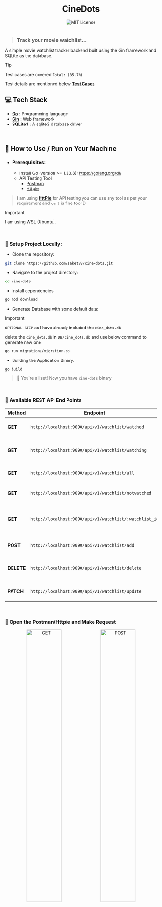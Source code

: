 <h1 align="center">CineDots</h1>


<div align="center">
  <!-- <img src="https://img.shields.io/badge/Assignment%20Project%20for%20-Keploy%20API%20Fellowship%20-ea580c?style=for-the-badge" alt="Showcase Project"> -->
  
  <!-- <br> -->
  
  <img src="https://img.shields.io/badge/License-MIT-ed8796.svg?style=for-the-badge" alt="MIT License">
</div>

<br>

> ### Track your movie watchlist...

A simple movie watchlist tracker backend built using the Gin framework and SQLite as the database.


> [!TIP]
> Test cases are covered `Total: (85.7%)`
>
> Test details are mentioned below [**Test Cases**](#test_tube-running-tests)

## :computer: Tech Stack
- [**Go**](https://go.dev/) : Programming language
- [**Gin**](https://github.com/gin-gonic/gin) : Web framework
- [**SQLite3**](https://github.com/mattn/go-sqlite3) : A sqlite3 database driver

<br>

## :book: How to Use / Run on Your Machine

- ### Prerequisites:
    - Install Go (version >= 1.23.3): https://golang.org/dl/
    - API Testing Tool
      - [Postman](https://www.postman.com/downloads/)
      - [Httpie](https://httpie.io/download)

> I am using [**HttPie**](https://httpie.io/download) for API testing
> you can use any tool as per your requirement
> and `curl` is fine too :D

> [!IMPORTANT]  
> I am using WSL (Ubuntu).

<br>

### :toolbox: Setup Project Locally:

- Clone the repository:
```sh
git clone https://github.com/saketv8/cine-dots.git
```

- Navigate to the project directory:
```sh
cd cine-dots
```

- Install dependencies:
```sh
go mod download
```
- Generate Database with some default data:

> [!IMPORTANT]
>
> `OPTIONAL STEP` as I have already included the `cine_dots.db`
>
>  delete the `cine_dots.db` in `DB/cine_dots.db` and use below command to generate new one

```sh
go run migrations/migration.go
```

- Building the Application Binary:
```sh
go build
```

> :rocket: You're all set! Now you have `cine-dots` binary

<br>

### :bookmark_tabs: Available REST API End Points

| Method   | Endpoint                                             | Description                     |
|----------|-----------------------------------------------------|---------------------------------|
| **GET**  | `http://localhost:9090/api/v1/watchlist/watched`                         | Get watched items               |
| **GET**  | `http://localhost:9090/api/v1/watchlist/watching`                        | Get currently watching items    |
| **GET**  | `http://localhost:9090/api/v1/watchlist/all`                             | Get all items in the watchlist  |
| **GET**  | `http://localhost:9090/api/v1/watchlist/notwatched`                      | Get items not yet watched       |
| **GET**  | `http://localhost:9090/api/v1/watchlist/:watchlist_id`                   | Get details of a specific watchlist by ID |
| **POST** | `http://localhost:9090/api/v1/watchlist/add`                             | Add a new item to the watchlist |
| **DELETE** | `http://localhost:9090/api/v1/watchlist/delete`                        | Delete an item from the watchlist |
| **PATCH** | `http://localhost:9090/api/v1/watchlist/update`                         | Update an item in the watchlist |

<br>

### :satellite: Open the Postman/Httpie and Make Request

<div align="center">
    <img src="./docs/assets/watchlist_all.png" alt="GET" style="width: 48%;">
    <img src="./docs/assets/watchlist_add.png" alt="POST" style="width: 48%;">
</div>

<div align="center">
    <img src="./docs/assets/watchlist_delete.png" alt="DELETE" style="width: 48%;">
    <img src="./docs/assets/watchlist_update.png" alt="PATCH" style="width: 48%;">
</div>

<br>

### :jigsaw: Usage Examples

> [!IMPORTANT]  
> Add these json value as body while making request

#### 🐻‍❄️ POST (Add New WatchList)

body of the request
```json
{
  "title": "Coco",
  "release_year": 2017,
  "genre": "Animation",
  "director": "Lee Unkrich",
  "status": "not watched",
  "added_date": "2025-06-20T00:00:00Z"
}
```

#### 🐳 DELETE (Delete WatchList by ID)

body of the request
```json
{
  "watchlist_id": 6
}
```

#### 🐦‍🔥 PATCH (Update WatchLList by ID)

body of the request
```json
{
  "watchlist_id": 7,
  "title": "Coco",
  "release_year": 2017,
  "genre": "Animation",
  "director": "Lee Unkrich",
  "status": "watching"
}
```

<br>

> [!NOTE]  
> 🌸 `Assignment - 3`

### :test_tube: Running Tests

To run **all tests**:

```bash
go test ./tests/...
```

To run tests with verbose output:

```bash
go test -v ./tests/...
```

<br>

### 📊 Viewing Test Coverage

**Step-1:** To generate a coverage report:

```bash
go test -v -coverpkg=./pkg/handlers,./pkg/repositories ./tests/... -coverprofile=coverage.out
```

**Step-2:** To view a coverage summary in the terminal:

```bash
go tool cover -func=coverage.out
```

**Step-3:** To view a detailed HTML report:

```bash
go tool cover -html=coverage.out -o coverage.html 
```


> [!IMPORTANT]
>
> After generating the `coverage.html` file open it in browser to view the report

<br>

<div align="center">
    <img src="./docs/assets/tests/test_run.png" alt="GET" style="width: 48%;">
    <img src="./docs/assets/tests/test_coverage_summary.png" alt="POST" style="width: 48%;">
</div>

<div align="center">
    <img src="./docs/assets/tests/test_unit_test.png" alt="DELETE" style="width: 48%;">
    <img src="./docs/assets/tests/test_integration_test.jpeg" alt="PATCH" style="width: 48%;">
</div>

<br>


## :seedling: Todo / Future Improvements
- [x] Show All WatchList
- [x] Get Particular WatchList By ID
- [x] Add New WatchList Data
- [x] Delete WatchList Data
- [x] Update WatchList Data
- [x] Add Test
- [ ] Web Application for this API (NextJS/Vite-React)

## :compass: About
This project was created as an assignment for Keploy's API Fellowship Sessions.